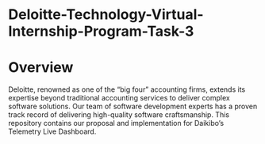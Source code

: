 # Deloitte-Technology-Virtual-Internship-Program-Task-3

# Overview
Deloitte, renowned as one of the “big four” accounting firms, extends its expertise beyond traditional accounting services to deliver complex software solutions. Our team of software development experts has a proven track record of delivering high-quality software craftsmanship. This repository contains our proposal and implementation for Daikibo’s Telemetry Live Dashboard.
